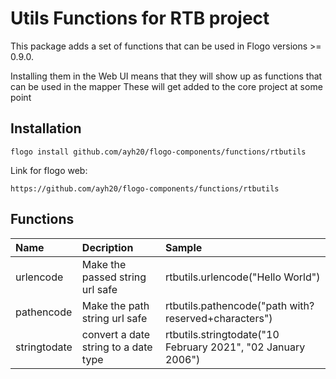 # Utils Functions for RTB project

This package adds a set of functions that can be used in Flogo versions >= 0.9.0.

Installing them in the Web UI means that they will show up as functions that can be used in the mapper
These will get added to the core project at some point

## Installation

```CLI
flogo install github.com/ayh20/flogo-components/functions/rtbutils
```

Link for flogo web:

```
https://github.com/ayh20/flogo-components/functions/rtbutils
```

## Functions

| Name         | Decription                           | Sample                                                           |
| :----------- | :----------------------------------- | :--------------------------------------------------------------- |
| urlencode    | Make the passed string url safe      | rtbutils.urlencode(\"Hello World\")                              |
| pathencode   | Make the path string url safe        | rtbutils.pathencode(\"path with?reserved+characters\")           |
| stringtodate | convert a date string to a date type | rtbutils.stringtodate(\"10 February 2021\", \"02 January 2006\") |
